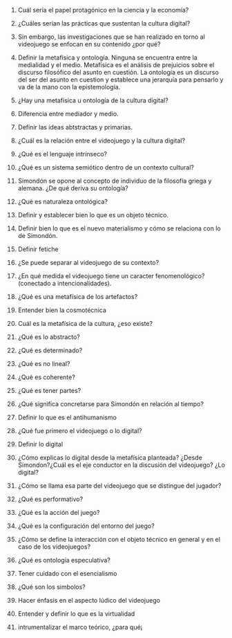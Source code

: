 1. Cuál sería el papel protagónico en la ciencia y la economía?

2. ¿Cuáles serían las prácticas que sustentan la cultura digital?

3. Sin embargo, las investigaciones que se han realizado en torno al videojuego se enfocan en su contenido ¿por qué?

4. Definir la metafísica y ontología. Ninguna se encuentra entre la medialidad y el medio. Metafísica es el análisis de prejuicios sobre el discurso filosófico del asunto en cuestión. La ontología es un discurso del ser del asunto en cuestion y establece una jerarquía para pensarlo y va de la mano con la epistemología. 

5. ¿Hay una metafísica u ontología de la cultura digital? 

6. Diferencia entre mediador y medio.

7. Definir las ideas abtstractas y primarias. 

8. ¿Cuál es la relación entre el videojuego y la cultura digital?

9. ¿Qué es el lenguaje intrínseco?

10. ¿Qué es un sistema semiótico dentro de un contexto cultural?

11. Simondón se opone al concepto de individuo de la filosofía griega y alemana. ¿De qué deriva su ontología?

12. ¿Qué es naturaleza ontológica?

13. Definir y establecer bien lo que es un objeto técnico.

14. Definir bien lo que es el nuevo materialismo y cómo se relaciona con lo de Simondón. 

15. Definir fetiche

16. ¿Se puede separar al videojuego de su contexto?

17. ¿En qué medida el videojuego tiene un caracter fenomenológico? (conectado a intencionalidades).

18. ¿Qué es una metafísica de los artefactos?

19. Entender bien la cosmotécnica

20. Cuál es la metafísica de la cultura, ¿eso existe?

21. ¿Qué es lo abstracto?

22. ¿Qué es determinado?

23. ¿Qué es no lineal?

24. ¿Qué es coherente?

25. ¿Qué es tener partes?

26. ¿Qué significa concretarse para Simondón en relación al tiempo?

27. Definir lo que es el antihumanismo

28.  ¿Qué fue primero el videojuego o lo digital? 
29. Definir lo digital
30. ¿Cómo explicas lo digital desde la metafísica planteada? ¿Desde Simondon?¿Cuál es el eje conductor en la discusión del videojuego? ¿Lo digital?

31. ¿Cómo se llama esa parte del videojuego que se distingue del jugador?
32. ¿Qué es performativo?
33. ¿Qué es la acción del juego?
34. ¿Qué es la configuración del entorno del juego?
35. ¿Cómo se define la interacción con el objeto técnico en general y en el caso de los videojuegos?
36. ¿Qué es ontología especulativa?
37. Tener cuidado con el esencialismo
38. ¿Qué son los simbolos?
39. Hacer énfasis en el aspecto lúdico del videojuego
40. Entender y definir lo que es la virtualidad
41. intrumentalizar el marco teórico, ¿para qué¡